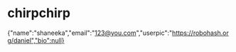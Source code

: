 # chirpchirp 
{"name":"shaneeka","email":"123@you.com","userpic":"https://robohash.org/daniel","bio":null}
